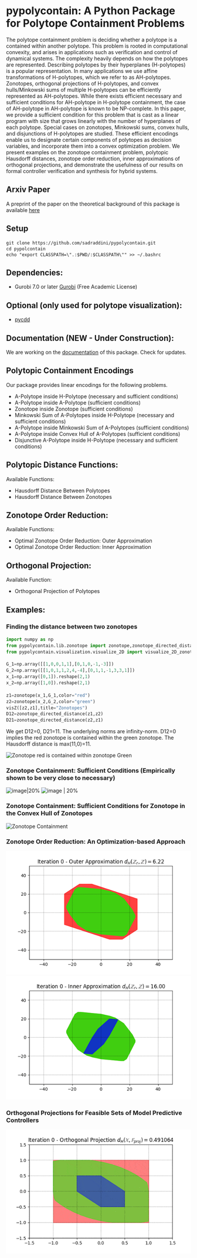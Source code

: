 # pypolycontain: A Python Package for Polytope Containment Problems

The polytope containment problem is deciding whether a polytope is a contained within another polytope. This problem is rooted in computational convexity, and arises in applications such as verification and control of dynamical systems. The complexity heavily depends on how the polytopes are represented. Describing polytopes by their hyperplanes (H-polytopes) is a popular representation. In many applications we use affine transformations of H-polytopes, which we refer to as AH-polytopes. Zonotopes, orthogonal projections of H-polytopes, and convex hulls/Minkowski sums of multiple H-polytopes can be efficiently represented as AH-polytopes. While there exists efficient necessary and sufficient conditions for AH-polytope in H-polytope containment, the case of AH-polytope in AH-polytope is known to be NP-complete. In this paper, we provide a sufficient condition for this problem that is cast as a linear program with size that grows linearly with the number of hyperplanes of each polytope. Special cases on zonotopes, Minkowski sums, convex hulls, and disjunctions of H-polytopes are studied. These efficient encodings enable us to designate certain components of polytopes as decision variables, and incorporate them into a convex optimization problem. We present examples on the zonotope containment problem, polytopic Hausdorff distances, zonotope order reduction, inner approximations of orthogonal projections, and demonstrate the usefulness of our results on formal controller verification and synthesis for hybrid systems.


## Arxiv Paper

A preprint of the paper on the theoretical background of this package is available [here](https://arxiv.org/pdf/1903.05214.pdf)

## Setup
```
git clone https://github.com/sadraddini/pypolycontain.git
cd pypolcontain
echo "export CLASSPATH=\".:$PWD/:$CLASSPATH\"" >> ~/.bashrc
```

## Dependencies:
* Gurobi 7.0 or later [Gurobi](https://gurobi.com) (Free Academic License)

## Optional (only used for polytope visualization):
* [pycdd](https://pycddlib.readthedocs.io/en/latest/index.html)


## Documentation (NEW - Under Construction):
We are working on the [documentation](https://pypolycontain.readthedocs.io/en/latest/) of this package. Check for updates. 



## Polytopic Containment Encodings
Our package provides linear encodings for the following problems.
* A-Polytope inside H-Polytope (necessary and sufficient conditions)
* A-Polytope inside A-Polytope (sufficient conditions)
* Zonotope inside Zonotope (sufficient conditions)
* Minkowski Sum of A-Polytopes inside H-Polytope (necessary and sufficient conditions)
* A-Polytope inside Minkowski Sum of A-Polytopes (sufficient conditions)
* A-Polytope inside Convex Hull of A-Polytopes (sufficient conditions)
* Disjunctive A-Polytope inside H-Polytope (necessary and sufficient conditions)

## Polytopic Distance Functions:
Available Functions:
* Hausdorff Distance Between Polytopes
* Hausdorff Distance Between Zonotopes

## Zonotope Order Reduction:
Available Functions:
* Optimal Zonotope Order Reduction: Outer Approximation
* Optimal Zonotope Order Reduction: Inner Approximation

## Orthogonal Projection:
Available Function:
* Orthogonal Projection of Polytopes

## Examples:

### Finding the distance between two zonotopes
```python
import numpy as np
from pypolycontain.lib.zonotope import zonotope,zonotope_directed_distance
from pypolycontain.visualization.visualize_2D import visualize_2D_zonotopes as visZ

G_1=np.array([[1,0,0,1,1],[0,1,0,-1,-3]])
G_2=np.array([[1,0,1,1,2,4,-4],[0,1,1,-1,3,3,1]])
x_1=np.array([0,1]).reshape(2,1)
x_2=np.array([1,0]).reshape(2,1)

z1=zonotope(x_1,G_1,color="red")
z2=zonotope(x_2,G_2,color="green")
visZ([z2,z1],title="Zonotopes")
D12=zonotope_directed_distance(z1,z2)
D21=zonotope_directed_distance(z2,z1) 
```

We get D12=0, D21=11. The underlying norms are infinity-norm. D12=0 implies the red zonotope is contained within the green zonotope. The Hausdorff distance is max(11,0)=11.

![](https://imgur.com/jSO5DaM.png "Zonotope red is contained within zonotope Green")




### Zonotope Containment: Sufficient Conditions (Empirically shown to be very close to necessary)
![image|20%](https://imgur.com/bG5ykUa.png "Zonotope Containment")
![image | 20%](https://imgur.com/bIHKoUI.png "Zonotope Containment")

### Zonotope Containment: Sufficient Conditions for Zonotope in the Convex Hull of Zonotopes
![](https://imgur.com/GHQo7nf.png "Zonotope Containment")

### Zonotope Order Reduction: An Optimization-based Approach
![](tests/figures/zonotope_reduction_outer.gif "Order Reduction - Outer-Approximation")
![](tests/figures/zonotope_reduction_inner.gif "Order Reduction - Inner-Approximation")

### Orthogonal Projections for Feasible Sets of Model Predictive Controllers
![](figures/projection.gif "Orthogonal Projection")
